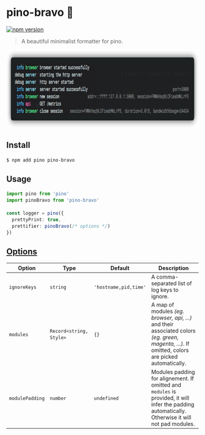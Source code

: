 # pino-bravo 👏

[![npm version][1]][2]

> A beautiful minimalist formatter for pino.

<p align="center">
  <img src="./art.png" width="867" height="205" />
</p>

## Install

```sh
$ npm add pino pino-bravo
```

## Usage

```ts
import pino from 'pino'
import pinoBravo from 'pino-bravo'

const logger = pino({
  prettyPrint: true,
  prettifier: pinoBravo(/* options */)
})
```

## [Options](src/types.ts)

| Option          | Type                    | Default               | Description                                                                                                                                       |
| --------------- | ----------------------- | --------------------- | ------------------------------------------------------------------------------------------------------------------------------------------------- |
| `ignoreKeys`    | `string`                | `'hostname,pid,time'` | A comma-separated list of log keys to ignore.                                                                                                     |
| `modules`       | `Record<string, Style>` | `{}`                  | A map of modules _(eg. browser, api, ...)_ and their associated colors _(eg. green, magenta, ...)_. If omitted, colors are picked automatically.  |
| `modulePadding` | `number`                | `undefined`           | Modules padding for alignement. If omitted and `modules` is provided, it will infer the padding automatically. Otherwise it will not pad modules. |

[1]: https://img.shields.io/npm/v/pino-bravo.svg?style=flat-square
[2]: https://npmjs.org/package/pino-bravo
